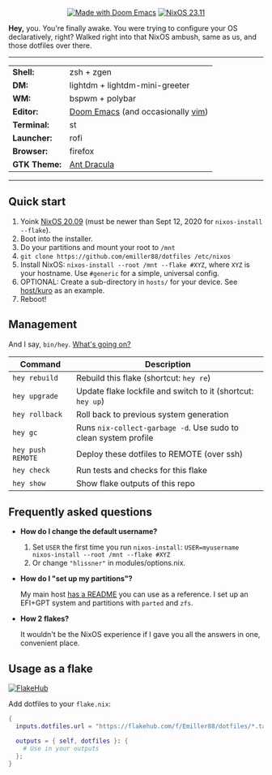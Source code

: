<div align="center">
   
[![Made with Doom Emacs](https://img.shields.io/badge/Made_with-Doom_Emacs-blueviolet.svg?style=flat-square&logo=GNU%20Emacs&logoColor=white)](https://github.com/hlissner/doom-emacs)
[![NixOS 23.11](https://img.shields.io/badge/NixOS-v23.11-blue.svg?style=flat-square&logo=NixOS&logoColor=white)](https://nixos.org)

</div>

**Hey,** you. You're finally awake. You were trying to configure your OS declaratively, right? Walked right into that NixOS ambush, same as us, and those dotfiles over there.

---

|                |                                                          |
| -------------- | -------------------------------------------------------- |
| **Shell:**     | zsh + zgen                                               |
| **DM:**        | lightdm + lightdm-mini-greeter                           |
| **WM:**        | bspwm + polybar                                          |
| **Editor:**    | [Doom Emacs][doom-emacs] (and occasionally [vim])        |
| **Terminal:**  | st                                                       |
| **Launcher:**  | rofi                                                     |
| **Browser:**   | firefox                                                  |
| **GTK Theme:** | [Ant Dracula](https://github.com/EliverLara/Ant-Dracula) |

---

## Quick start

1. Yoink [NixOS 20.09][nixos] (must be newer than Sept 12, 2020 for `nixos-install --flake`).
2. Boot into the installer.
3. Do your partitions and mount your root to `/mnt`
4. `git clone https://github.com/emiller88/dotfiles /etc/nixos`
5. Install NixOS: `nixos-install --root /mnt --flake #XYZ`, where `XYZ` is your
   hostname. Use `#generic` for a simple, universal config.
6. OPTIONAL: Create a sub-directory in `hosts/` for your device. See [host/kuro]
   as an example.
7. Reboot!

## Management

And I say, `bin/hey`. [What's going on?](https://www.youtube.com/watch?v=ZZ5LpwO-An4)

| Command           | Description                                                     |
| ----------------- | --------------------------------------------------------------- |
| `hey rebuild`     | Rebuild this flake (shortcut: `hey re`)                         |
| `hey upgrade`     | Update flake lockfile and switch to it (shortcut: `hey up`)     |
| `hey rollback`    | Roll back to previous system generation                         |
| `hey gc`          | Runs `nix-collect-garbage -d`. Use sudo to clean system profile |
| `hey push REMOTE` | Deploy these dotfiles to REMOTE (over ssh)                      |
| `hey check`       | Run tests and checks for this flake                             |
| `hey show`        | Show flake outputs of this repo                                 |

## Frequently asked questions

- **How do I change the default username?**

  1. Set `USER` the first time you run `nixos-install`: `USER=myusername nixos-install --root /mnt --flake #XYZ`
  2. Or change `"hlissner"` in modules/options.nix.

- **How do I "set up my partitions"?**

  My main host [has a README](hosts/kuro/README.org) you can use as a reference.
  I set up an EFI+GPT system and partitions with `parted` and `zfs`.

- **How 2 flakes?**

  It wouldn't be the NixOS experience if I gave you all the answers in one,
  convenient place.

[doom-emacs]: https://github.com/hlissner/doom-emacs
[vim]: https://github.com/hlissner/.vim
[nixos]: https://releases.nixos.org/?prefix=nixos/20.09-small/
[host/kuro]: https://github.com/hlissner/dotfiles/tree/master/hosts/kuro

## Usage as a flake

[![FlakeHub](https://img.shields.io/endpoint?url=https://flakehub.com/f/Emiller88/dotfiles/badge)](https://flakehub.com/flake/Emiller88/dotfiles)

Add dotfiles to your `flake.nix`:

```nix
{
  inputs.dotfiles.url = "https://flakehub.com/f/Emiller88/dotfiles/*.tar.gz";

  outputs = { self, dotfiles }: {
    # Use in your outputs
  };
}

```
